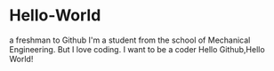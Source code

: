 # Hello-World
a freshman to Github
I'm a student from the school of Mechanical Engineering.
But I love coding. I want to be a coder
Hello Github,Hello World!
